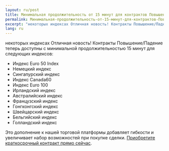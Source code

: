 ```yaml
---
layout: ru/post
title: Минимальная продолжительность от 15 минут для контрактов Повышение/Падение на  
permalink: Минимальная-продолжительность-от-15-минут-для-контрактов-Повышение-Падение-на
excerpt: "некоторых индексах Отличная новость! Контракты Повышение/Падение теперь доступны с минимальной продолжительностью 15 минут для следующих индексов:"
lang: ru
---
```


некоторых индексах Отличная новость! Контракты Повышение/Падение теперь доступны с минимальной продолжительностью 15 минут для следующих индексов:

* Индекс Euro 50 Index
* Немецкий индекс
* Сингапурский индекс
* Индекс Canada60
* Индекс Euro 100
* Ирландский индекс
* Австралийский индекс
* Французский индекс
* Гонгконгский индекс
* Швейцарский индекс
* Бельгийский индекс
* Голландский индекс

Это дополнение к нашей торговой платформы добавляет гибкости и увеличивает набор возможностей при покупке сделки. [Приобретите краткосрочный контракт прямо сейчас](https://www.binary.com/c/trade.cgi?market=indices&time=15m&form_name=risefall&expiry_&amount_&H=S0P&currency=USD&underlying_symbol=SX5E&amount=100&date_&&l=RU&utm_medium=social&utm_source=blog&utm_content=whatsnew).
